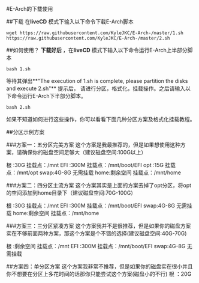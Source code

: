 #E-Arch的下载使用

##下载
在**liveCD** 模式下输入以下命令下载E-Arch脚本
```
wget https://raw.githubusercontent.com/KyleJKC/E-Arch-/master/1.sh https://raw.githubusercontent.com/KyleJKC/E-Arch-/master/2.sh
```

##如何使用？
**下载好后** ，在**liveCD** 模式下输入以下命令运行E-Arch上半部分脚本
```
bash 1.sh
```
等待其弹出**"The execution of 1.sh is complete, please partition the disks and execute 2.sh"** 提示后，
请进行分区，格式化，挂载操作。之后请输入以下命令运行E-Arch下半部分脚本。
```
bash 2.sh
```
如果不知道如何进行这些操作，你可以看看下面几种分区方案及格式化挂载教程。

##分区示例方案

###方案一：五分区完美方案
这个方案是我最推荐的，但是如果想使用这种方案，请确保你的磁盘空间足够大（建议磁盘空间:100G以上）

根  :30G      挂载点：/mnt
EFI :300M     挂载点：/mnt/boot/EFI
opt :15G      挂载点：/mnt/opt
swap:4G-8G    无需挂载
home:剩余空间 挂载点：/mnt/home

###方案二：四分区主流方案
这个方案其实是上面的方案去掉了opt分区，将opt的空间添加到home目录下（建议磁盘空间:70G-100G）

根  :30G      挂载点：/mnt
EFI :300M     挂载点：/mnt/boot/EFI
swap:4G-8G    无需挂载
home:剩余空间 挂载点：/mnt/home

###方案三：三分区紧凑方案
这个方案我并不是很推荐，但是如果你的磁盘方案实在不够前面两种方案，那这个方案是个不错的选择(建议磁盘空间:40G-70G)

根  :剩余空间 挂载点：/mnt
EFI :300M     挂载点：/mnt/boot/EFI
swap:4G-8G    无需挂载

##方案四：单分区方案
这个方案我非常不推荐，但是如果你的磁盘实在很小并且你不想要在分区上多花时间的话那你只能尝试这个方案(磁盘小的不行)
根 ：20G





